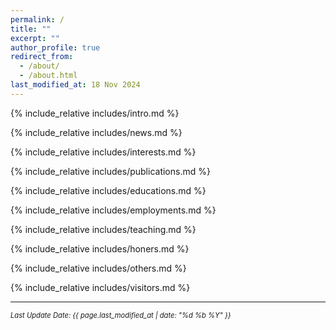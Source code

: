 ```yaml
---
permalink: /
title: ""
excerpt: ""
author_profile: true
redirect_from: 
  - /about/
  - /about.html
last_modified_at: 18 Nov 2024
---
```

<span class='anchor' id='about-me'></span>

{% include_relative includes/intro.md %}

{% include_relative includes/news.md %}

{% include_relative includes/interests.md %}

{% include_relative includes/publications.md %}

{% include_relative includes/educations.md %}

{% include_relative includes/employments.md %}

{% include_relative includes/teaching.md %}

{% include_relative includes/honers.md %}

{% include_relative includes/others.md %}

{% include_relative includes/visitors.md %}

---

<p style="font-size: 0.8em; font-style: italic;">Last Update Date: {{ page.last_modified_at | date: "%d %b %Y" }}</p>

